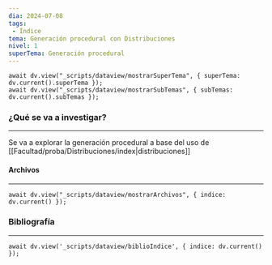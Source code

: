 ```yaml
---
dia: 2024-07-08
tags: 
 - Índice
tema: Generación procedural con Distribuciones
nivel: 1
superTema: Generación procedural
---
```

```dataviewjs
await dv.view("_scripts/dataview/mostrarSuperTema", { superTema: dv.current().superTema });
await dv.view("_scripts/dataview/mostrarSubTemas", { subTemas: dv.current().subTemas });
```
### ¿Qué se va a investigar?
---
Se va a explorar la generación procedural a base del uso de [[Facultad/proba/Distribuciones/index|distribuciones]]


#### Archivos
---
```dataviewjs
await dv.view("_scripts/dataview/mostrarArchivos", { indice: dv.current() });
```


### Bibliografía
---
```dataviewjs
await dv.view('_scripts/dataview/biblioIndice', { indice: dv.current() });
```